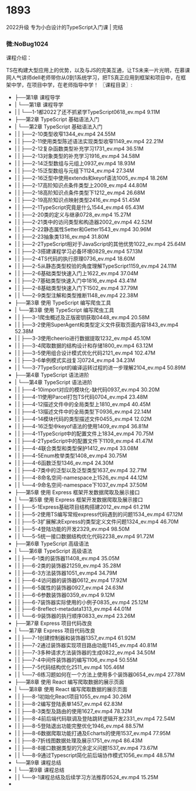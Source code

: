 # 1893
 2022升级 专为小白设计的TypeScript入门课 | 完结
### 微:NoBug1024 


课程介绍：


TS在构建大型应用上的优势，以及与JS的完美互通，让TS未来一片光明，在慕课网人气讲师dell老师带你从0到1系统学习，把TS真正应用到框架和项目中，在框架中学，在项目中学，在老师指导中学！
〖课程目录〗:

- ├──第1章 课程导学  
- |   └──第1章 课程导学  
- |   |   └──1-1都2022了还不抓紧学TypeScript0618_ev.mp4  9.11M
- ├──第2章 TypeScript 基础语法入门  
- |   └──第2章 TypeScript 基础语法入门  
- |   |   ├──2-10类型收窄1344_ev.mp4  24.55M
- |   |   ├──2-11使用类型陈述语法实现类型收窄1149_ev.mp4  22.21M
- |   |   ├──2-12复杂函数类型补充学习1731_ev.mp4  36.51M
- |   |   ├──2-13对象类型的补充学习1916_ev.mp4  34.58M
- |   |   ├──2-14泛型数组与元组上0937_ev.mp4  18.93M
- |   |   ├──2-15泛型数组与元组下1124_ev.mp4  27.34M
- |   |   ├──2-16泛型中使用extends和keyof语法1005_ev.mp4  18.26M
- |   |   ├──2-17高阶知识点条件类型上2009_ev.mp4  44.80M
- |   |   ├──2-18高阶知识点条件类型下1212_ev.mp4  26.68M
- |   |   ├──2-19高阶知识点映射类型2416_ev.mp4  51.45M
- |   |   ├──2-1TypeScript究竟是什么1544_ev.mp4  65.43M
- |   |   ├──2-20类的定义与继承0728_ev.mp4  15.27M
- |   |   ├──2-21类中的访问类型和构造器2002_ev.mp4  42.52M
- |   |   ├──2-22静态属性Setter和Getter1543_ev.mp4  30.96M
- |   |   ├──2-23抽象类1316_ev.mp4  31.80M
- |   |   ├──2-2TypeScript相对于JavaScript的其他优势1022_ev.mp4  25.64M
- |   |   ├──2-3搭建课程学习必备环境0829_ev.mp4  57.13M
- |   |   ├──2-4TS代码的执行原理0736_ev.mp4  18.60M
- |   |   ├──2-5从静态类型校验的角度理解TypeScript1159_ev.mp4  24.11M
- |   |   ├──2-6基础类型快速入门上1622_ev.mp4  37.04M
- |   |   ├──2-7基础类型快速入门中1816_ev.mp4  43.41M
- |   |   ├──2-8基础类型快速入门下1502_ev.mp4  37.79M
- |   |   └──2-9类型注解和类型推断1148_ev.mp4  22.38M
- ├──第3章 使用 TypeScript 编写爬虫工具  
- |   └──第3章 使用 TypeScript 编写爬虫工具  
- |   |   ├──3-1爬虫概述及正版密钥获取0448_ev.mp4  20.58M
- |   |   ├──3-2使用SuperAgent和类型定义文件获取页面内容1843_ev.mp4  52.38M
- |   |   ├──3-3使用cheerio进行数据提取1232_ev.mp4  45.10M
- |   |   ├──3-4爬取数据的结构设计和存储1800_ev.mp4  63.12M
- |   |   ├──3-5使用组合设计模式优化代码2121_ev.mp4  102.47M
- |   |   ├──3-6单例模式实战复习0724_ev.mp4  34.23M
- |   |   └──3-7TypeScript的编译运转过程的进一步理解2104_ev.mp4  50.89M
- ├──第4章 TypeScript 语法进阶  
- |   └──第4章 TypeScript 语法进阶  
- |   |   ├──4-10import对应的模块化-缺代码0937_ev.mp4  30.20M
- |   |   ├──4-11使用Parcel打包TS代码0704_ev.mp4  23.48M
- |   |   ├──4-12描述文件中的全局类型上1810_ev.mp4  40.45M
- |   |   ├──4-13描述文件中的全局类型下0936_ev.mp4  22.14M
- |   |   ├──4-14模块代码的类型描述文件0455_ev.mp4  12.02M
- |   |   ├──4-16泛型中keyof语法的使用1409_ev.mp4  36.81M
- |   |   ├──4-1TypeScript中的配置文件上1834_ev.mp4  70.75M
- |   |   ├──4-2TypeScript中的配置文件下1109_ev.mp4  41.47M
- |   |   ├──4-4联合类型和类型保护1412_ev.mp4  33.08M
- |   |   ├──4-5Enum枚举类型1408_ev.mp4  30.75M
- |   |   ├──4-6函数泛型1346_ev.mp4  24.30M
- |   |   ├──4-7类中的泛型以及泛型类型1637_ev.mp4  32.71M
- |   |   ├──4-8命名空间-namespace上1526_ev.mp4  44.12M
- |   |   └──4-9命名空间-namespace下1037_ev.mp4  37.50M
- ├──第5章 使用 Express 框架开发数据爬取及展示接口  
- |   └──第5章 使用 Express 框架开发数据爬取及展示接口  
- |   |   ├──5-1Express基础项目结构搭建2012_ev.mp4  61.21M
- |   |   ├──5-2使用TS编写常规express代码遇到的问题1534_ev.mp4  67.12M
- |   |   ├──5-3扩展解决Express的类型定义文件问题1324_ev.mp4  46.70M
- |   |   ├──5-4登陆功能的开发2329_ev.mp4  98.50M
- |   |   └──5-5统一接口数据结构优化代码2238_ev.mp4  91.72M
- ├──第6章 TypeScript 高级语法  
- |   └──第6章 TypeScript 高级语法  
- |   |   ├──6-1类的装饰器11408_ev.mp4  35.05M
- |   |   ├──6-2类的装饰器21259_ev.mp4  35.28M
- |   |   ├──6-3方法装饰器1051_ev.mp4  34.79M
- |   |   ├──6-4访问器的装饰器0612_ev.mp4  17.92M
- |   |   ├──6-5属性的装饰器0927_ev.mp4  24.63M
- |   |   ├──6-6参数装饰器0359_ev.mp4  9.12M
- |   |   ├──6-7装饰器实际使用的小例子0835_ev.mp4  25.12M
- |   |   ├──6-8reflect-metadata1313_ev.mp4  44.01M
- |   |   └──6-9装饰器的执行顺序0833_ev.mp4  23.26M
- ├──第7章 Express 项目代码改良  
- |   └──第7章 Express 项目代码改良  
- |   |   ├──7-1创建控制器和装饰器1357_ev.mp4  61.92M
- |   |   ├──7-2通过装饰器实现项目路由功能1145_ev.mp4  40.81M
- |   |   ├──7-3多种请求方法装饰器的生成0822_ev.mp4  34.50M
- |   |   ├──7-4中间件装饰器的编写1106_ev.mp4  50.55M
- |   |   ├──7-5代码结构优化2511_ev.mp4  105.46M
- |   |   └──7-6练习题如何在一个方法上使用多个装饰器0654_ev.mp4  27.78M
- ├──第8章 使用 React 编写爬取数据的展示页面  
- |   └──第8章 使用 React 编写爬取数据的展示页面  
- |   |   ├──8-1初始化React项目1055_ev.mp4  30.26M
- |   |   ├──8-2编写登陆表单1457_ev.mp4  62.83M
- |   |   ├──8-3类型及路由的使用1627_ev.mp4  78.32M
- |   |   ├──8-4前后端代码联调及登陆跳转逻辑开发2331_ev.mp4  72.54M
- |   |   ├──8-5登陆退出功能完整优化1946_ev.mp4  88.57M
- |   |   ├──8-6数据爬取功能打通及Echarts的使用1537_ev.mp4  77.95M
- |   |   ├──8-7折线图数据处理及展示1751_ev.mp4  86.43M
- |   |   ├──8-8接口数据类型的冗余定义问题1537_ev.mp4  73.67M
- |   |   └──8-9通过Typescript简化前后端协作模式1056_ev.mp4  48.57M
- └──第9章 课程总结  
- |   └──第9章 课程总结  
- |   |   └──9-1课程总结及后续学习方法推荐0524_ev.mp4  15.25M
- 
